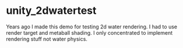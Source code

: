 unity_2dwatertest
=================

Years ago I made this demo for testing 2d water rendering. I had to use render target and metaball shading. I only concentrated to implement rendering stuff not water physics.
